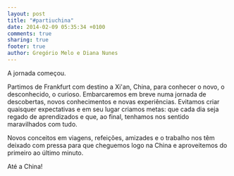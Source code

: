 ```yaml
---
layout: post
title: "#partiuchina"
date: 2014-02-09 05:35:34 +0100
comments: true
sharing: true
footer: true
author: Gregório Melo e Diana Nunes
---
```

A jornada começou.

Partimos de Frankfurt com destino a Xi'an, China, para conhecer o novo, o desconhecido, o curioso. Embarcaremos em breve numa jornada de descobertas, novos conhecimentos e novas experiências. Evitamos criar quaisquer expectativas e em seu lugar criamos metas: que cada dia seja regado de aprendizados e que, ao final, tenhamos nos sentido maravilhados com tudo.

Novos conceitos em viagens, refeições, amizades e o trabalho nos têm deixado com pressa para que cheguemos logo na China e aproveitemos do primeiro ao último minuto.

Até a China!
